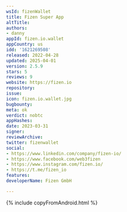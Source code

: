 ```yaml
---
wsId: fizenWallet
title: Fizen Super App
altTitle: 
authors:
- danny
appId: fizen.io.wallet
appCountry: us
idd: '1621269508'
released: 2022-04-28
updated: 2025-04-01
version: 2.5.9
stars: 5
reviews: 9
website: https://fizen.io
repository: 
issue: 
icon: fizen.io.wallet.jpg
bugbounty: 
meta: ok
verdict: nobtc
appHashes: 
date: 2023-03-31
signer: 
reviewArchive: 
twitter: fizenwallet
social:
- https://www.linkedin.com/company/fizen-io/
- https://www.facebook.com/web3fizen
- https://www.instagram.com/fizen.io/
- https://t.me/fizen_io
features: 
developerName: Fizen GmbH

---
```


{% include copyFromAndroid.html %}

